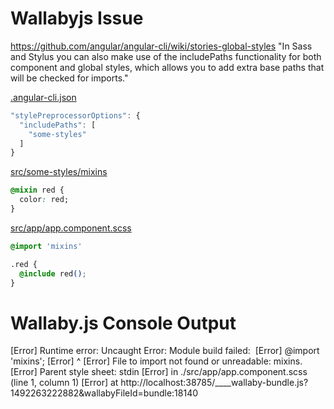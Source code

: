# Wallabyjs Issue



https://github.com/angular/angular-cli/wiki/stories-global-styles
"In Sass and Stylus you can also make use of the includePaths functionality for both component and global styles, which allows you to add extra base paths that will be checked for imports."


[.angular-cli.json](.angular-cli.json)
```javascript
"stylePreprocessorOptions": {
  "includePaths": [
    "some-styles"
  ]
}
```


[src/some-styles/mixins](src/some-styles/mixins.scss)
```css
@mixin red {
  color: red;
}
```

[ src/app/app.component.scss ](src/app/app.component.scss)
```css
@import 'mixins'

.red {
  @include red();
}
```

# Wallaby.js Console Output
​​[Error] Runtime error: Uncaught Error: Module build failed: ​​
​​[Error] @import 'mixins';​​
​​[Error] ^​​
​​[Error]       File to import not found or unreadable: mixins.​​
​​[Error] Parent style sheet: stdin​​
​​[Error]       in ./src/app/app.component.scss (line 1, column 1)​​
​​[Error] at http://localhost:38785/____wallaby-bundle.js?1492263222882&wallabyFileId=bundle:18140​​
